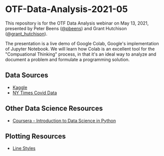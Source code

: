 # OTF-Data-Analysis-2021-05

This repository is for the OTF Data Analysis webinar on May 13, 2021, presented by Peter Beens ([@pbeens](https://twitter.com/pbeens)) and Grant Hutchison ([@grant_hutchison](https://twitter.com/grant_hutchison)).

The presentation is a live demo of Google Colab, Google's implementation of Jupyter Notebook. We will learn how Colab is an excellent tool for the "Compuational Thinking" process, in that it's an ideal way to analyze and document a problem and formulate a programming solution.

## Data Sources

- [Kaggle](https://www.kaggle.com/)
- [NY Times Covid Data](https://github.com/nytimes/covid-19-data)

## Other Data Science Resources

- [Coursera - Introduction to Data Science in Python](https://www.coursera.org/learn/python-data-analysis)

## Plotting Resources

- [Line Styles](https://matplotlib.org/3.0.3/gallery/lines_bars_and_markers/line_styles_reference.html)
